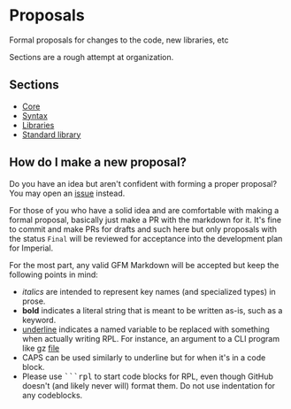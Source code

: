 # Proposals #

Formal proposals for changes to the code, new libraries, etc

Sections are a rough attempt at organization.

## Sections ##

* [Core](core)
* [Syntax](syntax)
* [Libraries](libraries)
* [Standard library](std)


## How do I make a new proposal? ##

Do you have an idea but aren't confident with forming a proper proposal? You may open an [issue](https://github.com/imp-erial/imperial/issues) instead.

For those of you who have a solid idea and are comfortable with making a formal proposal, basically just make a PR with the markdown for it. It's fine to commit and make PRs for drafts and such here but only proposals with the status `Final` will be reviewed for acceptance into the development plan for Imperial.

For the most part, any valid GFM Markdown will be accepted but keep the following points in mind:

* *italics* are intended to represent key names (and specialized types) in prose.
* **bold** indicates a literal string that is meant to be written as-is, such as a keyword.
* <u>underline</u> indicates a named variable to be replaced with something when actually writing RPL. For instance, an argument to a CLI program like gz <u>file</u>
* CAPS can be used similarly to underline but for when it's in a code block.
* Please use <tt>\`\`\`rpl</tt> to start code blocks for RPL, even though GitHub doesn't (and likely never will) format them. Do not use indentation for any codeblocks.

